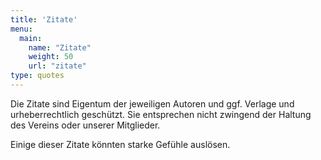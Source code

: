 ```yaml
---
title: 'Zitate'
menu:
  main:
    name: "Zitate"
    weight: 50
    url: "zitate"
type: quotes
---
```


Die Zitate sind Eigentum der jeweiligen Autoren und ggf. Verlage und urheberrechtlich geschützt. Sie entsprechen nicht zwingend der Haltung des Vereins oder unserer Mitglieder.

Einige dieser Zitate könnten starke Gefühle auslösen.